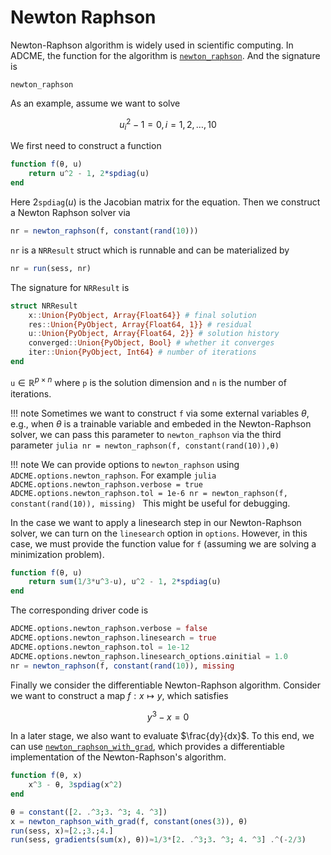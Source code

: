 # Newton Raphson

Newton-Raphson algorithm is widely used in scientific computing. In ADCME, the function for the algorithm is [`newton_raphson`](@ref). And the signature is
```@docs
newton_raphson
```

As an example, assume we want to solve 
```math
u_i^2 - 1 = 0, i=1,2,\ldots, 10
```
We first need to construct a function 
```julia
function f(θ, u)
    return u^2 - 1, 2*spdiag(u)
end
```
Here $2\texttt{spdiag}(u)$ is the Jacobian matrix for the equation. Then we construct a Newton Raphson solver via
```julia
nr = newton_raphson(f, constant(rand(10)))
```
`nr` is a `NRResult` struct which is runnable and can be materialized by 
```julia
nr = run(sess, nr)
```
The signature for `NRResult` is 
```julia
struct NRResult
    x::Union{PyObject, Array{Float64}} # final solution
    res::Union{PyObject, Array{Float64, 1}} # residual
    u::Union{PyObject, Array{Float64, 2}} # solution history
    converged::Union{PyObject, Bool} # whether it converges
    iter::Union{PyObject, Int64} # number of iterations
end
```
`u`$\in \mathbb{R}^{p\times n}$ where `p` is the solution dimension and `n` is the number of iterations. 

!!! note
    Sometimes we want to construct `f` via some external variables $\theta$, e.g., when $\theta$ is a trainable variable and embeded in the Newton-Raphson solver, we can pass this parameter to `newton_raphson` via the third parameter
    ```julia
    nr = newton_raphson(f, constant(rand(10)),θ)
    ```

!!! note
    We can provide options to `newton_raphson` using `ADCME.options.newton_raphson`. For example
    ```julia
    ADCME.options.newton_raphson.verbose = true 
    ADCME.options.newton_raphson.tol = 1e-6
    nr = newton_raphson(f, constant(rand(10)), missing)
    ```
    This might be useful for debugging.

In the case we want to apply a linesearch step in our Newton-Raphson solver, we can turn on the `linesearch` option in `options`. However, in this case, we must provide the function value for `f` (assuming we are solving a minimization problem).  
```julia
function f(θ, u)
    return sum(1/3*u^3-u), u^2 - 1, 2*spdiag(u)
end
```

The corresponding driver code is
```julia
ADCME.options.newton_raphson.verbose = false
ADCME.options.newton_raphson.linesearch = true
ADCME.options.newton_raphson.tol = 1e-12
ADCME.options.newton_raphson.linesearch_options.αinitial = 1.0
nr = newton_raphson(f, constant(rand(10)), missing
```


Finally we consider the differentiable Newton-Raphson algorithm. Consider we want to construct a map $f:x\mapsto y$, which satisfies
```math
y^3-x=0
```

In a later stage, we also want to evaluate $\frac{dy}{dx}$. To this end, we can use [`newton_raphson_with_grad`](@ref), which provides a differentiable implementation of the Newton-Raphson's algorithm. 

```julia
function f(θ, x)
    x^3 - θ, 3spdiag(x^2)
end

θ = constant([2. .^3;3. ^3; 4. ^3])
x = newton_raphson_with_grad(f, constant(ones(3)), θ)
run(sess, x)≈[2.;3.;4.]
run(sess, gradients(sum(x), θ))≈1/3*[2. .^3;3. ^3; 4. ^3] .^(-2/3)
```

